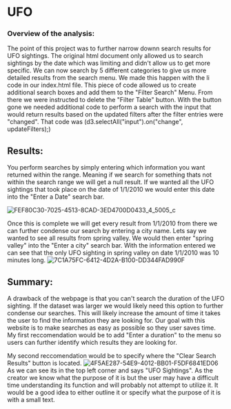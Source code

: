 # UFO
### Overview of the analysis:
The point of this project was to further narrow downn search results for UFO sightings. The original html
document only allowed us to search sightings by the date which was limiting and didn't allow us to get more specific. We can now search by 
5 different categories to give us more detailed results from the search menu. We made this happen with the 
li code in our index.html file. This piece of code allowed us to create additional search boxes and add them to the "Filter Search" Menu. From there
we were instructed to delete the "Filter Table" button. With the button gone we needed additional code to perform a search with the input that would return results based on the updated filters after the filter entries were "changed". That code was (d3.selectAll("input").on("change", updateFilters);)


## Results:
You perform searches by simply entering which information you want returned within the range. Meaning if we search for something thats not within the search range we will get a null result. If we wanted all the UFO sightings
that took place on the date of 1/1/2010 we would enter this date into the "Enter a Date" search bar.

![FEF80C30-7025-4513-8CAD-3ED4700D0433_4_5005_c](https://user-images.githubusercontent.com/112785655/205192166-0f833d68-01e1-4d6a-b0c1-7a7e1f626f74.jpeg)

Once this is complete we will get every result from 1/1/2010 from there we can further condense our search by entering a city name. Lets say we wanted to see all results from spring valley. We would then enter "spring valley" into the "Enter a city" search bar. With the information entered we can see that the only UFO sighting in spring valley on date 1/1/2010 was 10 minutes long. 
![7C1A75FC-6412-4D2A-B100-DD344FAD990F](https://user-images.githubusercontent.com/112785655/205192684-3bdc209c-f9f0-4b37-bd6a-5c1eeeb9b36a.jpeg)


## Summary:
A drawback of the webpage is that you can't search the duration of the UFO sighting. If the dataset was larger we would likely need this option to further condense our searches. This will likely increase the amount of time it takes the user to find the information they are looking for. Our goal with this
website is to make searches as easy as possible so they user saves time.
My first reccomendation would be to add "Enter a duration" to the menu so users can further identify which results they are looking for. 

My second reccomendation would be to specify where the "Clear Search Results" button is located. 
![4F5AE287-54E9-4012-BB01-F5DF6841ED06](https://user-images.githubusercontent.com/112785655/205194067-e0078ee7-b1a2-4a35-8fb5-35f4dbbe6c33.jpeg)
As we can see its in the top left corner and says "UFO Sightings". As the creator we know what the purpose of it is but the user may have a difficult time understanding its function and will probably not attempt to utilize it. It would be a good idea to either outline it or specify what the purpose of it is with a small text. 

